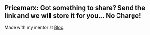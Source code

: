 ## Pricemarx: Got something to share? Send the link and we will store it for you... No Charge!

Made with my mentor at [Bloc](http://bloc.io).
